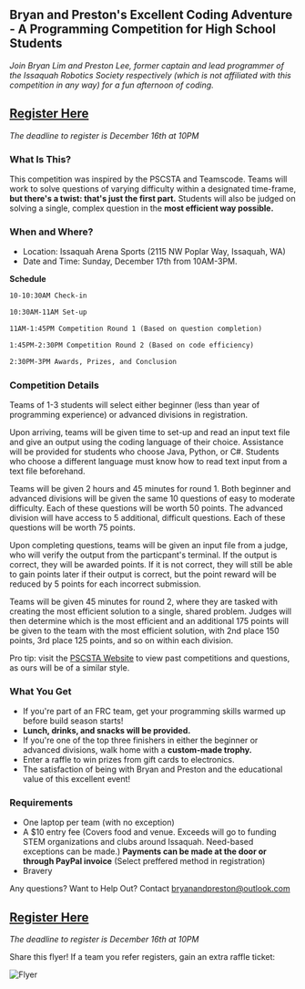 ## Bryan and Preston's Excellent Coding Adventure - A Programming Competition for High School Students

_Join Bryan Lim and Preston Lee, former captain and lead programmer of the Issaquah Robotics Society respectively (which is not affiliated with this competition in any way) for a fun afternoon of coding._

## [Register Here](https://docs.google.com/forms/d/e/1FAIpQLSc7D2XKKRAEHg5nh-6hQqkH01x5obfk_ppboBWnEB_yLM3fug/viewform?usp=sf_link)

_The deadline to register is December 16th at 10PM_

### What Is This?

This competition was inspired by the PSCSTA and Teamscode. Teams will work to solve questions of varying difficulty within a designated time-frame, **but there's a twist: that's just the first part.** Students will also be judged on solving a single, complex question in the **most efficient way possible.**

### When and Where?

- Location: Issaquah Arena Sports (2115 NW Poplar Way, Issaquah, WA)
- Date and Time: Sunday, December 17th from 10AM-3PM.

**Schedule**
```markdown
10-10:30AM Check-in 

10:30AM-11AM Set-up

11AM-1:45PM Competition Round 1 (Based on question completion)

1:45PM-2:30PM Competition Round 2 (Based on code efficiency)

2:30PM-3PM Awards, Prizes, and Conclusion
```

### Competition Details

Teams of 1-3 students will select either beginner (less than year of programming experience) or advanced divisions in registration.

Upon arriving, teams will be given time to set-up and read an input text file and give an output using the coding language of their choice. Assistance will be provided for students who choose Java, Python, or C#. Students who choose a different language must know how to read text input from a text file beforehand.

Teams will be given 2 hours and 45 minutes for round 1. Both beginner and advanced divisions will be given the same 10 questions of easy to moderate difficulty. Each of these questions will be worth 50 points. The advanced division will have access to 5 additional, difficult questions. Each of these questions will be worth 75 points.

Upon completing questions, teams will be given an input file from a judge, who will verify the output from the particpant's terminal. If the output is correct, they will be awarded points. If it is not correct, they will still be able to gain points later if their output is correct, but the point reward will be reduced by 5 points for each incorrect submission.

Teams will be given 45 minutes for round 2, where they are tasked with creating the most efficient solution to a single, shared problem. Judges will then determine which is the most efficient and an additional 175 points will be given to the team with the most efficient solution, with 2nd place 150 points, 3rd place 125 points, and so on within each division.


Pro tip: visit the [PSCSTA Website](http://pscsta.org/pscsta-programming-contest/) to view past competitions and questions, as ours will be of a similar style. 

### What You Get

- If you're part of an FRC team, get your programming skills warmed up before build season starts!
- **Lunch, drinks, and snacks will be provided.**
- If you're one of the top three finishers in either the beginner or advanced divisions, walk home with a **custom-made trophy.**
- Enter a raffle to win prizes from gift cards to electronics.
- The satisfaction of being with Bryan and Preston and the educational value of this excellent event!

### Requirements

- One laptop per team (with no exception)
- A $10 entry fee (Covers food and venue. Exceeds will go to funding STEM organizations and clubs around Issaquah. Need-based exceptions can be made.) **Payments can be made at the door or through PayPal invoice** (Select preffered method in registration)
- Bravery

Any questions? Want to Help Out? Contact [bryanandpreston@outlook.com](mailto:bryanandpreston@outlook.com)

## [Register Here](https://docs.google.com/forms/d/e/1FAIpQLSc7D2XKKRAEHg5nh-6hQqkH01x5obfk_ppboBWnEB_yLM3fug/viewform?usp=sf_link)

_The deadline to register is December 16th at 10PM_


  
Share this flyer! If a team you refer registers, gain an extra raffle ticket:

![Flyer](https://sivnig.bn1303.livefilestore.com/y4mdtW8P4j4h48fmZzN29DqLW5Tmhs73M4MN-XmXxaKKokl992dZXJSEBZ0_MtoNrtKHfc9jvmULDw3zgUy3EidhcDRiH1Fq3sBc8RKp_7hvmQm2L73fqFjQRB7vxWS4N4umF2hPDAiJuuRgpRx3YVvIhyzjsPpZnWFICwQPm67TxvBGYeBbd-1OJqTnEJkfNK2ZzYolmt8L8zLTCECIbQFiQ)
